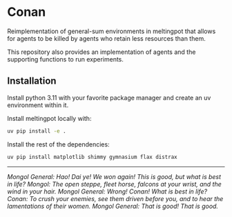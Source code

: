 # Conan

Reimplementation of general-sum environments in meltingpot that allows for agents to be killed by agents who retain less resources than them.

This repository also provides an implementation of agents and the supporting functions to run experiments.

## Installation

Install python 3.11 with your favorite package manager and create an uv environment within it.

Install meltingpot locally with:

```bash
uv pip install -e .
```

Install the rest of the dependencies:

```bash
uv pip install matplotlib shimmy gymnasium flax distrax
```

---

*Mongol General: Hao! Dai ye! We won again! This is good, but what is best in life?*
*Mongol: The open steppe, fleet horse, falcons at your wrist, and the wind in your hair.*
*Mongol General: Wrong! Conan! What is best in life?*
*Conan: To crush your enemies, see them driven before you, and to hear the lamentations of their women.*
*Mongol General: That is good! That is good.*